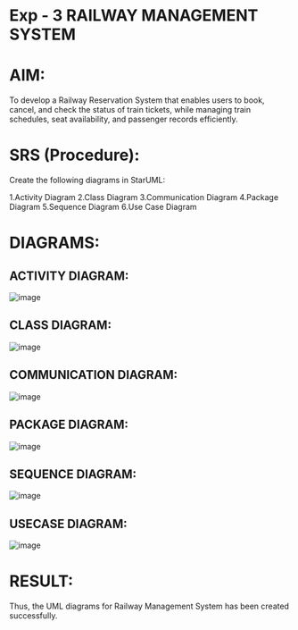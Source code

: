 # Exp - 3 RAILWAY MANAGEMENT SYSTEM

# AIM:
To develop a Railway Reservation System that enables users to book, cancel, and check the status of train tickets, while managing train schedules, seat availability, and passenger records efficiently.

# SRS (Procedure):
Create the following diagrams in StarUML:

1.Activity Diagram
2.Class Diagram
3.Communication Diagram
4.Package Diagram
5.Sequence Diagram
6.Use Case Diagram

# DIAGRAMS:

## ACTIVITY DIAGRAM:
![image](https://github.com/user-attachments/assets/fd1c2387-6337-4243-9e27-7689326888cc)

## CLASS DIAGRAM:
![image](https://github.com/user-attachments/assets/359ad871-9930-4990-b086-974ab99db906)

## COMMUNICATION DIAGRAM:
![image](https://github.com/user-attachments/assets/37c48718-de8b-4ce4-9eec-7accbccf002b)

## PACKAGE DIAGRAM:
![image](https://github.com/user-attachments/assets/26aff88b-012f-4e2e-9165-2c422fff0e8a)

## SEQUENCE DIAGRAM:
![image](https://github.com/user-attachments/assets/b27fbc26-e8fb-4d2a-afba-49a009b0a7be)

## USECASE DIAGRAM:
![image](https://github.com/user-attachments/assets/e47e13d1-68e2-471f-92a5-401a6444828c)

# RESULT:
Thus, the UML diagrams for Railway Management System has been created successfully.
